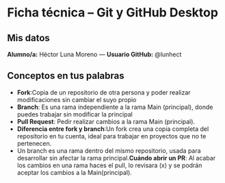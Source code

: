 # Ficha técnica – Git y GitHub Desktop

## Mis datos

**Alumno/a:** Héctor Luna Moreno — **Usuario GitHub:** @lunhect

## Conceptos en tus palabras

* **Fork**:Copia de un repositorio de otra persona y poder realizar modificaciones sin cambiar el suyo propio
* **Branch**: Es una rama independiente a la rama Main (principal), donde puedes trabajar sin modificar la principal
* **Pull Request**: Pedir realizar cambios a la rama Main (principal).
* **Diferencia entre fork y branch**:Un fork crea una copia completa del repositorio en tu cuenta, ideal para trabajar en proyectos que no te pertenecen.
* Un branch es una rama dentro del mismo repositorio, usada para desarrollar sin afectar la rama principal.**Cuándo abrir un PR**: Al acabar los cambios en una rama haces el pull, lo revisara (x) y se podrán aceptar los cambios a la Main(principal).
